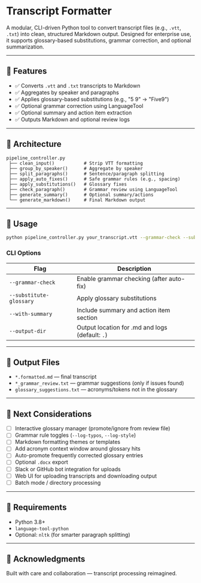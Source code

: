 # Transcript Formatter

A modular, CLI-driven Python tool to convert transcript files (e.g., `.vtt`, `.txt`) into clean, structured Markdown output. Designed for enterprise use, it supports glossary-based substitutions, grammar correction, and optional summarization.

---

## 🔧 Features

- ✅ Converts `.vtt` and `.txt` transcripts to Markdown
- ✅ Aggregates by speaker and paragraphs
- ✅ Applies glossary-based substitutions (e.g., "5 9" → "Five9")
- ✅ Optional grammar correction using LanguageTool
- ✅ Optional summary and action item extraction
- ✅ Outputs Markdown and optional review logs

---

## 🧠 Architecture

```
pipeline_controller.py
 ├── clean_input()           # Strip VTT formatting
 ├── group_by_speaker()      # Aggregate by speaker
 ├── split_paragraphs()      # Sentence/paragraph splitting
 ├── apply_auto_fixes()      # Safe grammar rules (e.g., spacing)
 ├── apply_substitutions()   # Glossary fixes
 ├── check_paragraph()       # Grammar review using LanguageTool
 ├── generate_summary()      # Optional summary/actions
 └── generate_markdown()     # Final Markdown output
```

---

## 🚀 Usage

```bash
python pipeline_controller.py your_transcript.vtt --grammar-check --substitute-glossary --with-summary --output-dir ./output
```

### CLI Options

| Flag                 | Description                                 |
|----------------------|---------------------------------------------|
| `--grammar-check`     | Enable grammar checking (after auto-fix)    |
| `--substitute-glossary` | Apply glossary substitutions                |
| `--with-summary`       | Include summary and action item section     |
| `--output-dir`         | Output location for .md and logs (default: `.`) |

---

## 📄 Output Files

- `*.formatted.md` — final transcript
- `*_grammar_review.txt` — grammar suggestions (only if issues found)
- `glossary_suggestions.txt` — acronyms/tokens not in the glossary

---

## 🔭 Next Considerations

- [ ] Interactive glossary manager (promote/ignore from review file)
- [ ] Grammar rule toggles (`--log-typos`, `--log-style`)
- [ ] Markdown formatting themes or templates
- [ ] Add acronym context window around glossary hits
- [ ] Auto-promote frequently corrected glossary entries
- [ ] Optional `.docx` export
- [ ] Slack or GitHub bot integration for uploads
- [ ] Web UI for uploading transcripts and downloading output
- [ ] Batch mode / directory processing

---

## 🧪 Requirements

- Python 3.8+
- `language-tool-python`
- Optional: `nltk` (for smarter paragraph splitting)

---

## 🙌 Acknowledgments

Built with care and collaboration — transcript processing reimagined.